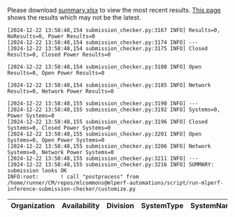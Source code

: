 Please download [summary.xlsx](summary.xlsx) to view the most recent results. [This page](https://docs.google.com/spreadsheets/d/e/2PACX-1vSCu8F7Hwck-AGJ5kWxi2G3xhO5MJoc_igybvsxjCt-2fEEYyf2BIcR0rTXW0eUzg/pubhtml) shows the results which may not be the latest. 
 ```
[2024-12-22 13:58:48,154 submission_checker.py:3167 INFO] Results=0, NoResults=0, Power Results=0
[2024-12-22 13:58:48,154 submission_checker.py:3174 INFO] ---
[2024-12-22 13:58:48,154 submission_checker.py:3175 INFO] Closed Results=0, Closed Power Results=0

[2024-12-22 13:58:48,154 submission_checker.py:3180 INFO] Open Results=0, Open Power Results=0

[2024-12-22 13:58:48,154 submission_checker.py:3185 INFO] Network Results=0, Network Power Results=0

[2024-12-22 13:58:48,155 submission_checker.py:3190 INFO] ---
[2024-12-22 13:58:48,155 submission_checker.py:3192 INFO] Systems=0, Power Systems=0
[2024-12-22 13:58:48,155 submission_checker.py:3196 INFO] Closed Systems=0, Closed Power Systems=0
[2024-12-22 13:58:48,155 submission_checker.py:3201 INFO] Open Systems=0, Open Power Systems=0
[2024-12-22 13:58:48,155 submission_checker.py:3206 INFO] Network Systems=0, Network Power Systems=0
[2024-12-22 13:58:48,155 submission_checker.py:3211 INFO] ---
[2024-12-22 13:58:48,155 submission_checker.py:3216 INFO] SUMMARY: submission looks OK
INFO:root:       ! call "postprocess" from /home/runner/CM/repos/mlcommons@mlperf-automations/script/run-mlperf-inference-submission-checker/customize.py

```

| Organization   | Availability   | Division   | SystemType   | SystemName   | Platform   | Model   | MlperfModel   | Scenario   | Result   | Accuracy   | number_of_nodes   | host_processor_model_name   | host_processors_per_node   | host_processor_core_count   | accelerator_model_name   | accelerators_per_node   | Location   | framework   | operating_system   | notes   | compliance   | errors   | version   | inferred   | has_power   | Units   | weight_data_types   |
|----------------|----------------|------------|--------------|--------------|------------|---------|---------------|------------|----------|------------|-------------------|-----------------------------|----------------------------|-----------------------------|--------------------------|-------------------------|------------|-------------|--------------------|---------|--------------|----------|-----------|------------|-------------|---------|---------------------|